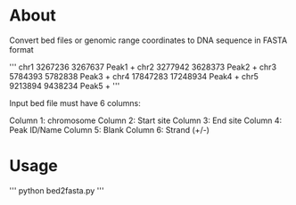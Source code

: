 # About
Convert bed files or genomic range coordinates to DNA sequence in FASTA format

'''
chr1 3267236 3267637 Peak1  +
chr2 3277942 3628373 Peak2  +
chr3 5784393 5782838 Peak3  +
chr4 17847283 17248934 Peak4  +
chr5 9213894 9438234 Peak5  +
'''

Input bed file must have 6 columns:

Column 1: chromosome
Column 2: Start site
Column 3: End site
Column 4: Peak ID/Name
Column 5: Blank
Column 6: Strand (+/-)

# Usage

'''
python bed2fasta.py 
'''
